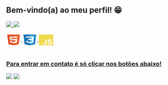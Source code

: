 ## Bem-vindo(a) ao meu perfil! 😁

<div>
   <a href="https://github.com/Hayran-Guilherme">
   <img height= "180em" src= "https://github-readme-stats.vercel.app/api?username=Hayran-Guilherme&show_icons=true&theme=dracula&include_all_commits=true&count_private=true" />
    <img height= "180em" src= "https://github-readme-stats.vercel.app/api/top-langs/?username=Hayran-Guilherme&layout=compact&langs_count=168&theme=dracula" />
</div>
 
 <div style="display: inline_block"><br>
  <img align="center" alt="HTML" height="30" width="40" src="https://raw.githubusercontent.com/devicons/devicon/master/icons/html5/html5-original.svg">
  <img align="center" alt="CSS" height="30" width="40" src="https://raw.githubusercontent.com/devicons/devicon/master/icons/css3/css3-original.svg">
  <img align="center" alt="Js" height="30" width="40" src="https://raw.githubusercontent.com/devicons/devicon/master/icons/javascript/javascript-plain.svg">
</div>

 <br>
 
  ### Para entrar em contato é só clicar nos botões abaixo!
 
<div>  
  <a href = "mailto:hayran.gh@gmail.com"><img src="https://img.shields.io/badge/-Gmail-%23333?style=for-the-badge&logo=gmail&logoColor=white" target="_blank"></a>
  <a href="https://https://www.linkedin.com/in/hayran-guilherme-guedes-carvalho-54b525176/" target="_blank"><img src="https://img.shields.io/badge/-LinkedIn-%230077B5?style=for-the-badge&logo=linkedin&logoColor=white" target="_blank"></a> 
</div>
